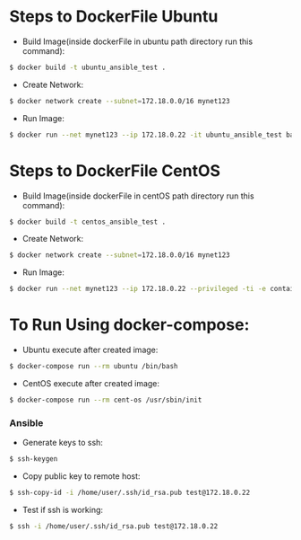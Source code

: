 # Steps to DockerFile Ubuntu
 - Build Image(inside dockerFile in ubuntu path directory run this command):
 ```sh 
 $ docker build -t ubuntu_ansible_test .
 ```
 - Create Network: 
 ```sh 
 $ docker network create --subnet=172.18.0.0/16 mynet123
 ```
 - Run Image: 
 ```sh 
 $ docker run --net mynet123 --ip 172.18.0.22 -it ubuntu_ansible_test bash
 ``` 

 # Steps to DockerFile CentOS
 - Build Image(inside dockerFile in centOS path directory run this command):
 ```sh 
 $ docker build -t centos_ansible_test .
 ```
 - Create Network: 
 ```sh 
 $ docker network create --subnet=172.18.0.0/16 mynet123
 ```
 - Run Image: 
 ```sh 
 $ docker run --net mynet123 --ip 172.18.0.22 --privileged -ti -e container=docker -v /sys/fs/cgroup:/sys/fs/cgroup cetos_ansible_test /usr/sbin/init
 ``` 

# To Run Using docker-compose:

 - Ubuntu execute after created image:
 ```sh 
$ docker-compose run --rm ubuntu /bin/bash
```
 - CentOS execute after created image:
 ```sh 
$ docker-compose run --rm cent-os /usr/sbin/init
```

### Ansible
 - Generate keys to ssh: 
```sh 
$ ssh-keygen
```
 - Copy public key to remote host: 
```sh 
$ ssh-copy-id -i /home/user/.ssh/id_rsa.pub test@172.18.0.22
```
 - Test if ssh is working: 
```sh 
$ ssh -i /home/user/.ssh/id_rsa.pub test@172.18.0.22
```
